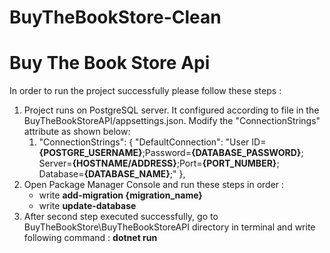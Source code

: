 # BuyTheBookStore-Clean

<h1>Buy The Book Store Api </h1>

In order to run the project successfully please follow these steps : 

<ol>
 <li>  Project runs on PostgreSQL server. It configured according to file in the BuyTheBookStoreAPI/appsettings.json.
Modify the "ConnectionStrings" attribute as shown below:
<ol>
 <li>
  "ConnectionStrings": {
 "DefaultConnection": "User ID=<b>{POSTGRE_USERNAME}</b>;Password=<b>{DATABASE_PASSWORD}</b>; Server=<b>{HOSTNAME/ADDRESS}</b>;Port=<b>{PORT_NUMBER}</b>; Database=<b>{DATABASE_NAME}</b>;"
  },
</li>
  </ol>
  </li>
  
  <li>
 Open Package Manager Console and run these steps in order :
 <ul>
  <li> write <b>add-migration {migration_name}</b></li>
  <li> write <b>update-database</b></li>
 </ul>
  </li>

  <li>
 After second step executed successfully, go to BuyTheBookStore\BuyTheBookStoreAPI directory in terminal and write following command : 
   <b>dotnet run</b>
</ol>
</li>
 
  
